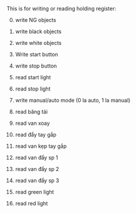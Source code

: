 This is for writing or reading holding register:

0. write NG objects

1. write black objects

2. write white objects

3. Write start button

4. write stop button

5. read start light

6. read stop light

7. write manual/auto mode (0 la auto, 1 la manual)

8. read băng tải

9. read van xoay

10. read đẩy tay gắp

11. read van kẹp tay gắp

12. read van đẩy sp 1

13. read van đẩy sp 2

14. read van đẩy sp 3

15. read green light

16. read red light